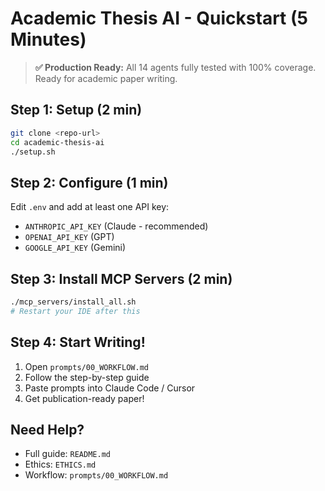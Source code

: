# Academic Thesis AI - Quickstart (5 Minutes)

> **✅ Production Ready:** All 14 agents fully tested with 100% coverage. Ready for academic paper writing.

## Step 1: Setup (2 min)
```bash
git clone <repo-url>
cd academic-thesis-ai
./setup.sh
```

## Step 2: Configure (1 min)
Edit `.env` and add at least one API key:
- `ANTHROPIC_API_KEY` (Claude - recommended)
- `OPENAI_API_KEY` (GPT)
- `GOOGLE_API_KEY` (Gemini)

## Step 3: Install MCP Servers (2 min)
```bash
./mcp_servers/install_all.sh
# Restart your IDE after this
```

## Step 4: Start Writing!
1. Open `prompts/00_WORKFLOW.md`
2. Follow the step-by-step guide
3. Paste prompts into Claude Code / Cursor
4. Get publication-ready paper!

## Need Help?
- Full guide: `README.md`
- Ethics: `ETHICS.md`
- Workflow: `prompts/00_WORKFLOW.md`

